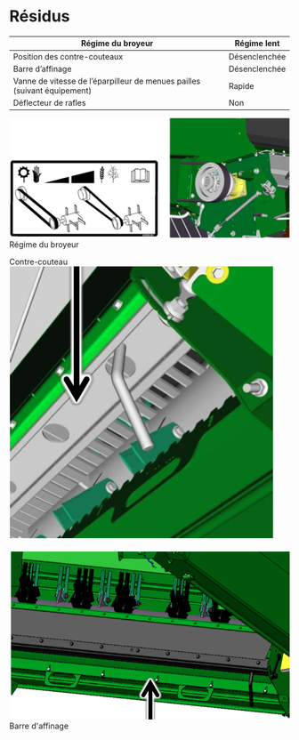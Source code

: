 # Résidus

| Régime du broyeur | Régime lent|   
|---|---|
|Position des contre-couteaux |Désenclenchée |   
| Barre d’affinage | Désenclenchée |   
| Vanne de vitesse de l’éparpilleur de menues pailles (suivant équipement)| Rapide |   
| Déflecteur de rafles | Non  |

![../images/Capture%20d%E2%80%99%C3%A9cran%202025-04-20%20%C3%A0%2013.49.31.png](../images/Capture%20d%E2%80%99%C3%A9cran%202025-04-20%20%C3%A0%2013.49.31.png)
Régime du broyeur

Contre-couteau
![../images/Capture%20d%E2%80%99%C3%A9cran%202025-04-20%20%C3%A0%2013.49.11.png](../images/Capture%20d%E2%80%99%C3%A9cran%202025-04-20%20%C3%A0%2013.49.11.png)

![../images/Capture%20d%E2%80%99%C3%A9cran%202025-04-20%20%C3%A0%2013.49.51.png](../images/Capture%20d%E2%80%99%C3%A9cran%202025-04-20%20%C3%A0%2013.49.51.png)
Barre d'affinage
